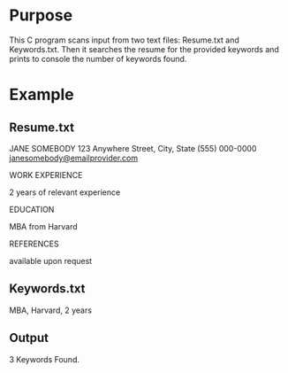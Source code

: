 # Purpose

This C program scans input from two text files: Resume.txt and Keywords.txt. Then it searches the resume for the provided keywords and prints to console the number of keywords found.

# Example 
  ## Resume.txt

  JANE SOMEBODY
  123 Anywhere Street, City, State
  (555) 000-0000
  janesomebody@emailprovider.com

  WORK EXPERIENCE

  2 years of relevant experience

  EDUCATION

  MBA from Harvard

  REFERENCES

  available upon request

  ## Keywords.txt

  MBA, Harvard, 2 years

  ## Output

  3 Keywords Found.
